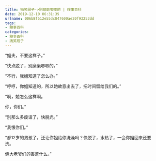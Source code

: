 ```yaml
---
title: 搞笑段子->别磨磨唧唧的 | 糗事百科
date: 2019-12-10 06:31:39
urlname: 006b8f512e55dc847600ae20f93253dd
tags: 
- 糗事百科
categories:
- 糗事百科
- 搞笑段子
---
```

“姐夫，不要这样子。”

“快点脱了，别磨磨唧唧的。”

“不行，我姐知道了怎么办。”

“哼哼，你姐知道的，所以她故意出去了，把时间留给我们的。”

“啊，她怎么这样啊。

你，你们。”

“别那么多废话了，快脱光。”

“我恨你们。”

“都12岁的男孩了，还让你姐给你洗澡吗？快脱了，水热了，一会你姐回来还要洗。

俩大老爷们的害羞什么。”


